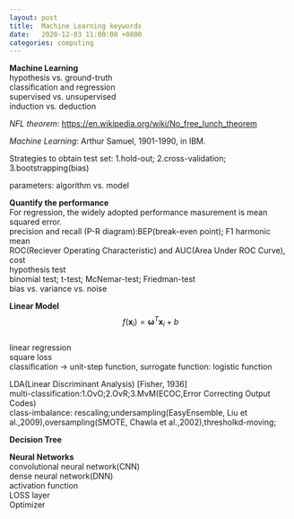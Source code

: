 ```yaml
---
layout: post
title:  Machine Learning keywords
date:   2020-12-03 11:00:00 +0800
categories: computing
---
```


**Machine Learning**  
hypothesis vs. ground-truth  
classification and regression  
supervised vs. unsupervised  
induction vs. deduction  

*NFL theorem*:
<https://en.wikipedia.org/wiki/No_free_lunch_theorem>

*Machine Learning*: Arthur Samuel, 1901-1990, in IBM.

Strategies to obtain test set:
1.hold-out; 2.cross-validation; 3.bootstrapping(bias)

parameters:
algorithm vs. model

**Quantify the performance**  
For regression, the widely adopted performance masurement is mean squared error.  
precision and recall (P-R diagram):BEP(break-even point); F1 harmonic mean  
ROC(Reciever Operating Characteristic) and AUC(Area Under ROC Curve), cost  
hypothesis test  
binomial test; t-test; McNemar-test; Friedman-test   
bias vs. variance vs. noise  

**Linear Model**  
$$f(\mathbf{x}_i)=\mathbf{\omega}^T\mathbf{x}_i+b$$  
linear regression   
square loss  
classification $\rightarrow$ unit-step function, surrogate function: logistic function

LDA(Linear Discriminant Analysis) [Fisher, 1936]  
multi-classification:1.OvO;2.OvR;3.MvM(ECOC,Error Correcting Output Codes)  
class-imbalance: rescaling;undersampling(EasyEnsemble, Liu et al.,2009),oversampling(SMOTE, Chawla et al.,2002),thresholkd-moving;  

**Decision Tree**  

**Neural Networks**   
convolutional neural network(CNN)  
dense neural network(DNN)  
activation function   
LOSS layer  
Optimizer  
